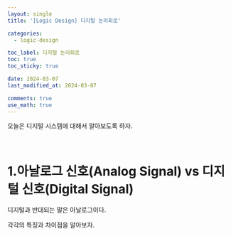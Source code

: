 ```yaml
---
layout: single
title: '[Logic Design] 디지털 논리회로'

categories:
  - logic-design

toc_label: 디지털 논리회로
toc: true
toc_sticky: true

date: 2024-03-07
last_modified_at: 2024-03-07

comments: true
use_math: true
---
```


오늘은 디지털 시스템에 대해서 알아보도록 하자. 

<br>

# 1.아날로그 신호(Analog Signal) vs 디지털 신호(Digital Signal)  

디지털과 반대되는 말은 아날로그이다. 

각각의 특징과 차이점을 알아보자.  

